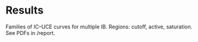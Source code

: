 # Results

Families of IC–UCE curves for multiple IB. Regions: cutoff, active, saturation. See PDFs in /report.
